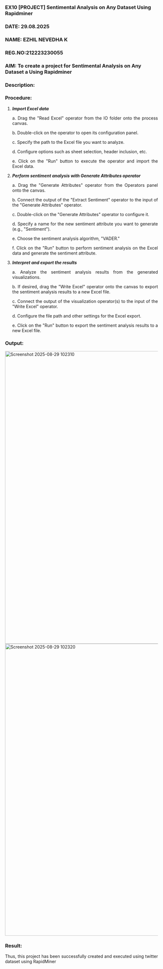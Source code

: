 ### EX10 [PROJECT] Sentimental Analysis on Any Dataset Using Rapidminer
### DATE: 29.08.2025
### NAME: EZHIL NEVEDHA K
### REG.NO:212223230055
### AIM: To create a project for Sentimental Analysis on Any Dataset a Using Rapidminer
### Description: 
<div align = "justify">

### Procedure:
1) ***Import Excel data***
    <p>a. Drag the "Read Excel" operator from the IO folder onto the process canvas.
    <p>b. Double-click on the operator to open its configuration panel.
    <p>c. Specify the path to the Excel file you want to analyze.
    <p>d. Configure options such as sheet selection, header inclusion, etc.
    <p>e. Click on the "Run" button to execute the operator and import the Excel data.
2) ***Perform sentiment analysis with Generate Attributes operator***
    <p>a. Drag the "Generate Attributes" operator from the Operators panel onto the canvas.
    <p>b. Connect the output of the "Extract Sentiment" operator to the input of the "Generate Attributes" operator.
    <p>c. Double-click on the "Generate Attributes" operator to configure it.
    <p>d. Specify a name for the new sentiment attribute you want to generate (e.g., "Sentiment").
    <p>e. Choose the sentiment analysis algorithm, "VADER."
    <p>f. Click on the "Run" button to perform sentiment analysis on the Excel data and generate the sentiment attribute.
3) ***Interpret and export the results***
    <p>a. Analyze the sentiment analysis results from the generated visualizations.
    <p>b. If desired, drag the "Write Excel" operator onto the canvas to export the sentiment analysis results to a new Excel file.
    <p>c. Connect the output of the visualization operator(s) to the input of the "Write Excel" operator.
    <p>d. Configure the file path and other settings for the Excel export.
    <p>e. Click on the "Run" button to export the sentiment analysis results to a new Excel file.

### Output:
<img width="1708" height="960" alt="Screenshot 2025-08-29 102310" src="https://github.com/user-attachments/assets/df6ef0bb-5d4d-49cb-af65-f0129960fe7f" />

<img width="1709" height="958" alt="Screenshot 2025-08-29 102320" src="https://github.com/user-attachments/assets/55a486d3-0bb5-4df0-851d-d23659e507a4" />

### Result:
Thus, this project has been successfully created and executed using twitter dataset using RapidMiner
